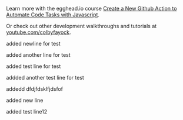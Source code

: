 Learn more with the egghead.io course  [Create a New Github Action to Automate Code Tasks with Javascript](https://egghead.io/playlists/create-a-new-github-action-to-automate-code-tasks-with-javascript-f1e9?af=atzgap).

Or check out other development walkthroughs and tutorials at [youtube.com/colbyfayock](https://www.youtube.com/colbyfayock).

added newline for test


added another line for test



added test line for test


addded another test line for test

addedd dfdjfdsklfjdsfof

added new line

added test line12
